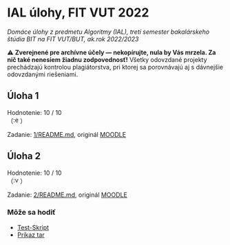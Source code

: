 # IAL úlohy, FIT VUT 2022

*Domáce úlohy z predmetu Algoritmy (IAL), tretí semester bakalárskeho štúdia BIT na FIT VUT/BUT, ak.rok 2022/2023*

⚠️ **Zverejnené pre archívne účely — nekopírujte, nula by Vás mrzela. Za nič také nenesiem žiadnu zodpovednosť!** Všetky odovzdané projekty prechádzajú kontrolou plagiátorstva, pri ktorej sa porovnávajú aj s dávnejšie odovzdanými riešeniami.

## Úloha 1

Hodnotenie: 10 / 10 <br>（<img alt=":ez:" src="https://cdn.discordapp.com/emojis/797543927879696425.png" height="16px" />）

Zadanie: [1/README.md](1/README.md), originál [MOODLE](https://moodle.vut.cz/mod/folder/view.php?id=249030)

## Úloha 2

Hodnotenie: 10 / 10 <br>（<img alt=":vutez:" src="https://cdn.discordapp.com/emojis/650288381476995102.png" height="16px" />）

Zadanie: [2/README.md](2/README.md), originál [MOODLE](https://moodle.vut.cz/mod/folder/view.php?id=249031)

### Môže sa hodiť

* [Test-Skript](https://discord.com/channels/461541385204400138/591341359068217354/908703762833629264)
* [Príkaz tar](https://discord.com/channels/461541385204400138/591341359068217354/905371590315884554)
